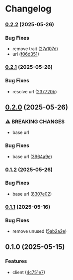 # Changelog

### [0.2.2](https://www.github.com/brokeyourbike/zenithghana-api-client-php/compare/v0.2.1...v0.2.2) (2025-05-26)


### Bug Fixes

* remove trait ([27a107d](https://www.github.com/brokeyourbike/zenithghana-api-client-php/commit/27a107d520dd1991ee5bb6d7da78fa09248f2015))
* url ([f06d351](https://www.github.com/brokeyourbike/zenithghana-api-client-php/commit/f06d351fb57af80cdb787895e4e7175d68d06a68))

### [0.2.1](https://www.github.com/brokeyourbike/zenithghana-api-client-php/compare/v0.2.0...v0.2.1) (2025-05-26)


### Bug Fixes

* resolve url ([237720b](https://www.github.com/brokeyourbike/zenithghana-api-client-php/commit/237720b2a0c72eca1610b7c5e776ad096cc30adb))

## [0.2.0](https://www.github.com/brokeyourbike/zenithghana-api-client-php/compare/v0.1.2...v0.2.0) (2025-05-26)


### ⚠ BREAKING CHANGES

* base url

### Bug Fixes

* base url ([3964a9e](https://www.github.com/brokeyourbike/zenithghana-api-client-php/commit/3964a9e6e28ad36a1b40e295f5131658081f7208))

### [0.1.2](https://www.github.com/brokeyourbike/zenithghana-api-client-php/compare/v0.1.1...v0.1.2) (2025-05-26)


### Bug Fixes

* base url ([8307e02](https://www.github.com/brokeyourbike/zenithghana-api-client-php/commit/8307e02c51fbc6f43261d9ba3388ae6700de0a79))

### [0.1.1](https://www.github.com/brokeyourbike/zenithghana-api-client-php/compare/v0.1.0...v0.1.1) (2025-05-16)


### Bug Fixes

* remove unused ([5ab2a2e](https://www.github.com/brokeyourbike/zenithghana-api-client-php/commit/5ab2a2e72e2cb1b156a2cd23cf38fba808cf265c))

## 0.1.0 (2025-05-15)


### Features

* client ([4c751e7](https://www.github.com/brokeyourbike/zenithghana-api-client-php/commit/4c751e7f194315bc4479e031e2aa99210c27a732))

